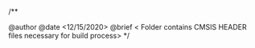 /**

@author @date <12/15/2020> @brief < Folder contains CMSIS HEADER files necessary for build process> */
